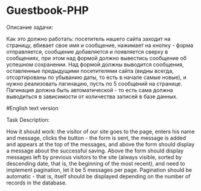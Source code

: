# Guestbook-PHP

Описание задачи:

Как это должно работать: посетитель нашего сайта заходит на страницу, вбивает свое имя и сообщение, нажимает на кнопку - форма отправляется, сообщение добавляется и появляется сверху в сообщениях, при этом над формой должно вывестись сообщение об успешном сохранении.
Над формой должны выводится сообщения, оставленные предыдущими посетителями сайта (видны всегда, отсортированы по убыванию даты, то есть в начале самые новые), и нужно реализовать пагинацию, пусть по 5 сообщений на странице.
Пагинация должна быть автоматической - то есть сама должна выводиться в зависимости от количества записей в базе данных.


#English text version

Task Description:

How it should work: the visitor of our site goes to the page, enters his name and message, clicks the button - the form is sent, the message is added and appears at the top of the messages, and above the form should display a message about the successful saving.
Above the form should display messages left by previous visitors to the site (always visible, sorted by descending date, that is, the beginning of the most recent), and need to implement pagination, let it be 5 messages per page.
Pagination should be automatic - that is, itself should be displayed depending on the number of records in the database.
